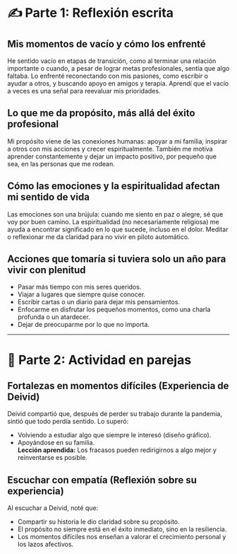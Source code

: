 # ✍️ Parte 1: Reflexión escrita  

## **Mis momentos de vacío y cómo los enfrenté**  
He sentido vacío en etapas de transición, como al terminar una relación importante o cuando, a pesar de lograr metas profesionales, sentía que algo faltaba. Lo enfrenté reconectando con mis pasiones, como escribir o ayudar a otros, y buscando apoyo en amigos y terapia. Aprendí que el vacío a veces es una señal para reevaluar mis prioridades.  

## **Lo que me da propósito, más allá del éxito profesional**  
Mi propósito viene de las conexiones humanas: apoyar a mi familia, inspirar a otros con mis acciones y crecer espiritualmente. También me motiva aprender constantemente y dejar un impacto positivo, por pequeño que sea, en las personas que me rodean.  

## **Cómo las emociones y la espiritualidad afectan mi sentido de vida**  
Las emociones son una brújula: cuando me siento en paz o alegre, sé que voy por buen camino. La espiritualidad (no necesariamente religiosa) me ayuda a encontrar significado en lo que sucede, incluso en el dolor. Meditar o reflexionar me da claridad para no vivir en piloto automático.  

## **Acciones que tomaría si tuviera solo un año para vivir con plenitud**  
- Pasar más tiempo con mis seres queridos.  
- Viajar a lugares que siempre quise conocer.  
- Escribir cartas o un diario para dejar mis pensamientos.  
- Enfocarme en disfrutar los pequeños momentos, como una charla profunda o un atardecer.  
- Dejar de preocuparme por lo que no importa.  

---  

# 💬 Parte 2: Actividad en parejas  

## **Fortalezas en momentos difíciles (Experiencia de Deivid)**  
Deivid compartió que, después de perder su trabajo durante la pandemia, sintió que todo perdía sentido. Lo superó:  
- Volviendo a estudiar algo que siempre le interesó (diseño gráfico).  
- Apoyándose en su familia.  
**Lección aprendida:** Los fracasos pueden redirigirnos a algo mejor y reinventarse es posible.  

## **Escuchar con empatía (Reflexión sobre su experiencia)**  
Al escuchar a Deivid, noté que:  
- Compartir su historia le dio claridad sobre su propósito.  
- El propósito no siempre está en el éxito inmediato, sino en la resiliencia.  
- Los momentos difíciles nos enseñan a valorar el crecimiento personal y los lazos afectivos.  

